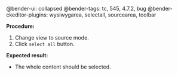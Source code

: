 @bender-ui: collapsed
@bender-tags: tc, 545, 4.7.2, bug
@bender-ckeditor-plugins: wysiwygarea, selectall, sourcearea, toolbar

**Procedure:**

1. Change view to source mode.
2. Click `select all` button.

**Expected result:**

* The whole content should be selected.
